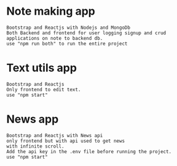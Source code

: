 # Note making app
    Bootstrap and Reactjs with Nodejs and MongoDb 
    Both Backend and frontend for user logging signup and crud applications on note to backend db.
    use "npm run both" to run the entire project 

# Text utils app
    Bootstrap and Reactjs
    Only frontend to edit text.
    use "npm start"

# News app
    Bootstrap and Reactjs with News api
    only frontend but with api used to get news
    with infinite scroll.
    Add the api key in the .env file before running the project.
    use "npm start"
